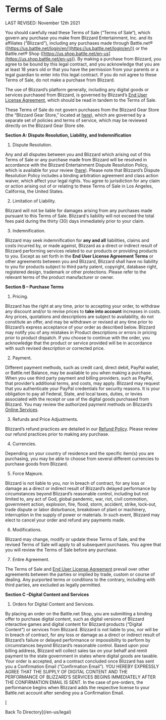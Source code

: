 Terms of Sale
=============

LAST REVISED: November 12th 2021

You should carefully read these Terms of Sale (“Terms of Sale“), which govern any purchase you make from Blizzard Entertainment, Inc. and its affiliates (“Blizzard”), including any purchases made through Battle.net® ([https://us.battle.net/login/en/](https://us.battle.net/login/en/)) or the Battle.net® Shop ([https://us.shop.battle.net/en-us](https://us.shop.battle.net/en-us)). By making a purchase from Blizzard, you agree to be bound by this legal contract, and you acknowledge that you are at least 18 years old or that you have the permission from your parents or a legal guardian to enter into this legal contract. If you do not agree to these Terms of Sale, do not make a purchase from Blizzard.

The use of Blizzard’s platform generally, including any digital goods or services purchased from Blizzard, is governed by Blizzard’s [End User License Agreement](https://www.blizzard.com/en-us/legal/fba4d00f-c7e4-4883-b8b9-1b4500a402ea/blizzard-end-user-license-agreement), which should be read in tandem to the Terms of Sale.

These Terms of Sale do not govern purchases from the Blizzard Gear Store (the “Blizzard Gear Store,” located at [here](https://www.blizzardgearstore.com/en/)), which are governed by a separate set of policies and terms of service, which may be reviewed directly on the Blizzard Gear Store site.

**Section A: Dispute Resolution, Liability, and Indemnification**

1.  Dispute Resolution.

Any and all disputes between you and Blizzard which arising out of this Terms of Sale or any purchase made from Blizzard will be resolved in accordance with the Blizzard Entertainment Dispute Resolution Policy, which is available for your review ([here](https://www.blizzard.com/en-us/legal/b2e0b082-fddb-4824-93fa-ee9c1bf814f8/blizzard-entertainment-dispute-resolution-policy#:~:text=%20North%20America%20Blizzard%20Entertainment%20Dispute%20Resolution%20Policy,receipt%20of%20written%20notice%20by%20the...%20More%20)). Please note that Blizzard’s Dispute Resolution Policy includes a binding arbitration agreement and class action waiver, which affect your legal rights. You agree to jurisdiction for any claim or action arising out of or relating to these Terms of Sale in Los Angeles, California, the United States.

2.  Limitation of Liability.

Blizzard will not be liable for damages arising from any purchases made pursuant to this Terms of Sale. Blizzard's liability will not exceed the total fees paid during the thirty (30) days immediately prior to your claim.

3.  Indemnification.

Blizzard may seek indemnification for **any and all** liabilities, claims and costs incurred by, or made against, Blizzard as a direct or indirect result of Blizzard performing services related to our products or providing products to you. Except as set forth in the **End User License Agreement Terms** or other agreements between you and Blizzard, Blizzard shall have no liability to you for products subject to third party patent, copyright, database right, registered design, trademark or other protections. Please refer to the relevant terms of the product manufacturer or owner.

**Section B – Purchase Terms**

1.  Pricing.

Blizzard has the right at any time, prior to accepting your order, to withdraw any discount and/or to revise prices to **take into account** increases in costs. Any prices, quotations and descriptions are subject to availability, do not constitute an offer, and may be withdrawn or revised at any time prior to Blizzard’s express acceptance of your order as described below. Blizzard may notify you of any mistakes in Product descriptions or errors in pricing prior to product dispatch. If you choose to continue with the order, you acknowledge that the product or service provided will be in accordance with such revised description or corrected price.

2.  Payment.

Different payment methods, such as credit card, direct debit, PayPal wallet, or Battle.net Balance, may be available to you when making a purchase. When you use third party payment and billing providers, such as PayPal, that provider’s additional terms, and costs, may apply. Blizzard may request that you authenticate your PayPal credentials for security reasons. It is your obligation to pay all Federal, State, and local taxes, duties, or levies associated with the receipt or use of the digital goods purchased from Blizzard. You may review the authorized payment methods on Blizzard’s [Online Services](https://us/battle.net/support/article/43720).

3.  Refunds and Price Adjustments.

Blizzard’s refund practices are detailed in our [Refund Policy](https://www.blizzard.com/en-us/legal/58e4a812-afd0-4d47-b34d-d4fdf99e41cb). Please review our refund practices prior to making any purchase.

4.  Currencies.

Depending on your country of residence and the specific item(s) you are purchasing, you may be able to choose from several different currencies to purchase goods from Blizzard.

5.  Force Majeure.

Blizzard is not liable to you, nor in breach of contract, for any loss or damage as a direct or indirect result of Blizzard’s delayed performance by circumstances beyond Blizzard’s reasonable control, including but not limited to, any act of God, global pandemic, war, riot, civil commotion, government action, explosion, fire, flood, storm, accident, strike, lock-out, trade dispute or labor disturbance, breakdown of plant or machinery, interruption in the supply of power or materials. In such event, Blizzard may elect to cancel your order and refund any payments made.

6.  Modifications.

Blizzard may change, modify or update these Terms of Sale, and the revised Terms of Sale will apply to all subsequent purchases. You agree that you will review the Terms of Sale before any purchase.

7.  Entire Agreement.

The Terms of Sale and [End User License Agreement](https://www.blizzard.com/en-us/legal/fba4d00f-c7e4-4883-b8b9-1b4500a402ea) prevail over other agreements between the parties or implied by trade, custom or course of dealing. Any purported terms or conditions to the contrary, including with third parties, are excluded as legally permitted.

**Section C –Digital Content and Services**

1.  Orders for Digital Content and Services.

By placing an order on the Battle.net Shop, you are submitting a binding offer to purchase digital content, such as digital versions of Blizzard interactive games and digital content for Blizzard products (“Digital Content”) or services from Blizzard. Blizzard is not liable to you, nor will be in breach of contract, for any loss or damage as a direct or indirect result of Blizzard’s failure or delayed performance or impossibility to perform by circumstances beyond Blizzard’s reasonable control. Based upon your billing address, Blizzard will collect sales tax on your behalf and remit payment to the state government in states where digital goods are taxable. Your order is accepted, and a contract concluded once Blizzard has sent you a Confirmation Email (“Confirmation Email”). YOU HEREBY EXPRESSLY AGREE THAT THE SUPPLY OF DIGITAL CONTENT AND THE PERFORMANCE OF BLIZZARD’S SERVICES BEGINS IMMEDIATELY AFTER THE CONFIRMATION EMAIL IS SENT. In the case of pre-orders, the performance begins when Blizzard adds the respective license to your Battle.net account after sending you a Confirmation Email.

[

Back To Directory](/en-us/legal)
